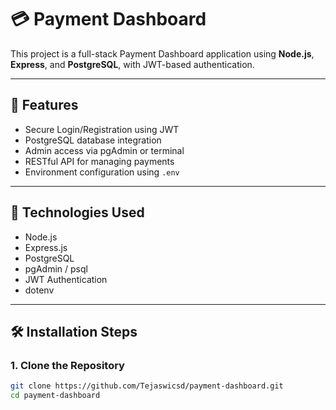 # 💳 Payment Dashboard

This project is a full-stack Payment Dashboard application using **Node.js**, **Express**, and **PostgreSQL**, with JWT-based authentication.

---

## 🚀 Features

- Secure Login/Registration using JWT
- PostgreSQL database integration
- Admin access via pgAdmin or terminal
- RESTful API for managing payments
- Environment configuration using `.env`

---

## 🧰 Technologies Used

- Node.js
- Express.js
- PostgreSQL
- pgAdmin / psql
- JWT Authentication
- dotenv

---

## 🛠️ Installation Steps

### 1. Clone the Repository

```bash
git clone https://github.com/Tejaswicsd/payment-dashboard.git
cd payment-dashboard
